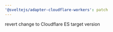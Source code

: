 ```yaml
---
'@sveltejs/adapter-cloudflare-workers': patch
---
```


revert change to Cloudflare ES target version
